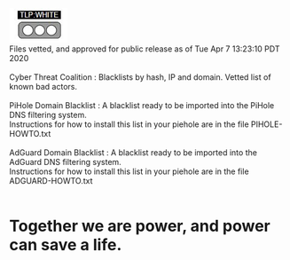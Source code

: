 ![TLP:WHITE](https://github.com/COVID-19-CTI-LEAGUE/PUBLIC_RELEASE/blob/master/MARKUP_RESOURCES/TLP-IMAGES/TLP-WHITE.jpg)<BR>Files vetted, and approved for public release as of Tue Apr  7 13:23:10 PDT 2020<br><br>Cyber Threat Coalition : Blacklists by hash, IP and domain. Vetted list of known bad actors.<br><br>PiHole Domain Blacklist : A blacklist ready to be imported into the PiHole DNS filtering system.<br>Instructions for how to install this list in your piehole are in the file PIHOLE-HOWTO.txt<br><br>AdGuard Domain Blacklist : A blacklist ready to be imported into the AdGuard DNS filtering system.<br>Instructions for how to install this list in your piehole are in the file ADGUARD-HOWTO.txt<BR><BR><h1>Together we are power, and power can save a life.</h1>
